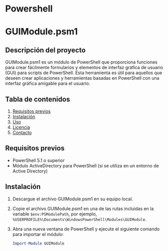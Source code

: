 # Powershell
# GUIModule.psm1

## Descripción del proyecto

GUIModule.psm1 es un módulo de PowerShell que proporciona funciones para crear fácilmente formularios y elementos de interfaz gráfica de usuario (GUI) para scripts de PowerShell. Esta herramienta es útil para aquellos que deseen crear aplicaciones y herramientas basadas en PowerShell con una interfaz gráfica amigable para el usuario.

## Tabla de contenidos

1. [Requisitos previos](#requisitos-previos)
2. [Instalación](#instalación)
3. [Uso](#uso)
4. [Licencia](#licencia)
5. [Contacto](#contacto)

## Requisitos previos

- PowerShell 5.1 o superior
- Módulo ActiveDirectory para PowerShell (si se utiliza en un entorno de Active Directory)

## Instalación

1. Descargue el archivo GUIModule.psm1 en su equipo local.
2. Copie el archivo GUIModule.psm1 en una de las rutas incluidas en la variable `$env:PSModulePath`, por ejemplo, `%USERPROFILE%\Documents\WindowsPowerShell\Modules\GUIModule`.
3. Abra una nueva ventana de PowerShell y ejecute el siguiente comando para importar el módulo:

   ```powershell
   Import-Module GUIModule
